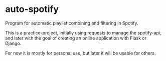 # auto-spotify
Program for automatic playlist combining and filtering in Spotify.

This is a practice-project, initially using requests to manage the spotify-api, and later with the goal of creating an online application with Flask or Django.

For now it is mostly for personal use, but later it will be usable for others.
